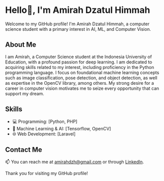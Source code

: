 # Hello👋, I'm Amirah Dzatul Himmah

Welcome to my GitHub profile! I'm Amirah Dzatul Himmah, a computer science student with a primary interest in AI, ML, and Computer Vision.

## About Me

I am Amirah, a Computer Science student at the Indonesia University of Education, with a profound passion for deep learning. I am dedicated to acquiring skills related to my interest, including proficiency in the Python programming language. I focus on foundational machine learning concepts such as image classification, pose detection, and object detection, as well as expertise in the OpenCV library, among others. My strong desire for a career in computer vision motivates me to seize every opportunity that can support my dream.

## Skills

- 💻 Programming: [Python, PHP]
- 🤖 Machine Learning & AI: [Tensorflow, OpenCV]
- 🌐 Web Development: [Laravel]
<!--
## Proyek Terkini

- 🚀 [Nama Proyek 1]: Deskripsi singkat proyek dan link repository jika ada.
- 🌟 [Nama Proyek 2]: Deskripsi singkat proyek dan link repository jika ada.

## Statistik GitHub

[![Statistik GitHub Saya](https://github-readme-stats.vercel.app/api?username=USERNAME&show_icons=true&count_private=true&hide=contribs,prs)](https://github.com/anuraghazra/github-readme-stats)
-->

## Contact Me

📫 You can reach me at amirahdzh@gmail.com or through [LinkedIn](https://www.linkedin.com/in/amirahdzh/).

Thank you for visiting my GitHub profile!


